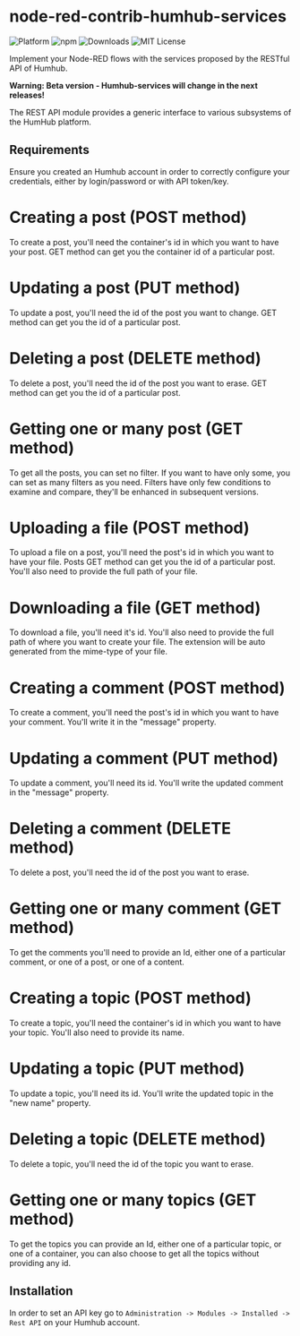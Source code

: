 # node-red-contrib-humhub-services

![Platform](https://img.shields.io/badge/platform-Node--RED-red)
![npm](https://img.shields.io/npm/v/@tec6/node-red-humhub-services?color=blue)
![Downloads](https://img.shields.io/npm/dt/@tec6/node-red-humhub-services?color=green)
![MIT License](https://img.shields.io/badge/license-MIT-blue.svg)

Implement your Node-RED flows with the services proposed by the RESTful API of Humhub.

**Warning: Beta version - Humhub-services will change in the next releases!**

The REST API module provides a generic interface to various subsystems of the HumHub platform.

## Requirements

Ensure you created an Humhub account in order to correctly configure your credentials, either by login/password or with API token/key.

# Creating a post (POST method)

To create a post, you'll need the container's id in which you want to have your post. GET method can get you the container id of a particular post.

# Updating a post (PUT method)

To update a post, you'll need the id of the post you want to change. GET method can get you the id of a particular post.

# Deleting a post (DELETE method)

To delete a post, you'll need the id of the post you want to erase. GET method can get you the id of a particular post.

# Getting one or many post (GET method)

To get all the posts, you can set no filter. If you want to have only some, you can set as many filters as you need. Filters have only few conditions to examine and compare, they'll be enhanced in subsequent versions.

# Uploading a file (POST method)

To upload a file on a post, you'll need the post's id in which you want to have your file. Posts GET method can get you the id of a particular post. You'll also need to provide the full path of your file.

# Downloading a file (GET method)

To download a file, you'll need it's id. You'll also need to provide the full path of where you want to create your file. The extension will be auto generated from the mime-type of your file.

# Creating a comment (POST method)

To create a comment, you'll need the post's id in which you want to have your comment. You'll write it in the "message" property.

# Updating a comment (PUT method)

To update a comment, you'll need its id. You'll write the updated comment in the "message" property.

# Deleting a comment (DELETE method)

To delete a post, you'll need the id of the post you want to erase.

# Getting one or many comment (GET method)

To get the comments you'll need to provide an Id, either one of a particular comment, or one of a post, or one of a content.

# Creating a topic (POST method)

To create a topic, you'll need the container's id in which you want to have your topic. You'll also need to provide its name.

# Updating a topic (PUT method)

To update a topic, you'll need its id. You'll write the updated topic in the "new name" property.

# Deleting a topic (DELETE method)

To delete a topic, you'll need the id of the topic you want to erase.

# Getting one or many topics (GET method)

To get the topics you can provide an Id, either one of a particular topic, or one of a container, you can also choose to get all the topics without providing any id.

## Installation

In order to set an API key go to `Administration -> Modules -> Installed -> Rest API` on your Humhub account.
